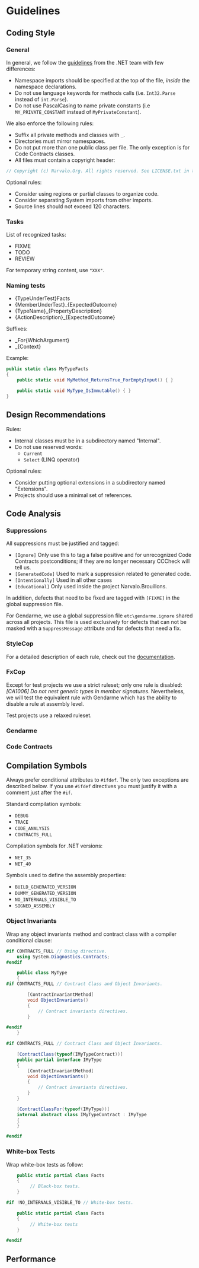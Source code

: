 Guidelines
==========

Coding Style
------------

### General

In general, we follow the [guidelines](https://github.com/dotnet/corefx/wiki/Coding-style)
from the .NET team with few differences:
- Namespace imports should be specified at the top of the file, _inside_ the namespace declarations.
- Do not use language keywords for methods calls (i.e. `Int32.Parse` instead of `int.Parse`).
- Do not use PascalCasing to name private constants (i.e `MY_PRIVATE_CONSTANT` instead of `MyPrivateConstant`).

We also enforce the following rules:
- Suffix all private methods and classes with `_`.
- Directories must mirror namespaces.
- Do not put more than one public class per file. The only exception is for Code Contracts classes.
- All files must contain a copyright header:
```csharp
// Copyright (c) Narvalo.Org. All rights reserved. See LICENSE.txt in the project root for license information.
```

Optional rules:
- Consider using regions or partial classes to organize code.
- Consider separating System imports from other imports.
- Source lines should not exceed 120 characters.

### Tasks

List of recognized tasks:
- FIXME
- TODO
- REVIEW

For temporary string content, use `"XXX"`.

### Naming tests

- {TypeUnderTest}Facts
- {MemberUnderTest}_{ExpectedOutcome}
- {TypeName}_{PropertyDescription}
- {ActionDescription}_{ExpectedOutcome}

Suffixes:
- _For{WhichArgument}
- _{Context}

Example:
```csharp
public static class MyTypeFacts
{
    public static void MyMethod_ReturnsTrue_ForEmptyInput() { }

    public static void MyType_IsImmutable() { }
}
```

Design Recommendations
----------------------

Rules:
- Internal classes must be in a subdirectory named "Internal".
- Do not use reserved words:
  * `Current`
  * `Select` (LINQ operator)

Optional rules:
- Consider putting optional extensions in a subdirectory named "Extensions".
- Projects should use a minimal set of references.

Code Analysis
-------------

### Suppressions

All suppressions must be justified and tagged:
- `[Ignore]` Only use this to tag a false positive and for unrecognized
  Code Contracts postconditions; if they are no longer necessary CCCheck will tell us.
- `[GeneratedCode]` Used to mark a suppression related to generated code.
- `[Intentionally]` Used in all other cases
- `[Educational]` Only used inside the project Narvalo.Brouillons.

In addition, defects that need to be fixed are tagged with `[FIXME]`
in the global suppression file.

For Gendarme, we use a global suppression file `etc\gendarme.ignore` shared across 
all projects. This file is used exclusively for defects that can not be masked
with a `SuppressMessage` attribute and for defects that need a fix.

### StyleCop

For a detailed description of each rule, check out the
[documentation](http://www.stylecop.com/docs/).

### FxCop
         
Except for test projects we use a strict ruleset; 
only one rule is disabled: _[CA1006] Do not nest generic types in member signatures_.
Nevertheless, we will test the equivalent rule with Gendarme which has the ability
to disable a rule at assembly level.

Test projects use a relaxed ruleset.

### Gendarme

### Code Contracts

Compilation Symbols
-------------------

Always prefer conditional attributes to `#ifdef`. The only two exceptions are described below.
If you use `#ifdef` directives you must justify it with a comment just after the `#if`.

Standard compilation symbols:
- `DEBUG`
- `TRACE`
- `CODE_ANALYSIS`
- `CONTRACTS_FULL`

Compilation symbols for .NET versions:
- `NET_35`
- `NET_40`

Symbols used to define the assembly properties:
- `BUILD_GENERATED_VERSION`
- `DUMMY_GENERATED_VERSION`
- `NO_INTERNALS_VISIBLE_TO`
- `SIGNED_ASSEMBLY`

### Object Invariants

Wrap any object invariants method and contract class with a compiler conditional clause:
```csharp
#if CONTRACTS_FULL // Using directive.
    using System.Diagnostics.Contracts;
#endif

    public class MyType
    {
#if CONTRACTS_FULL // Contract Class and Object Invariants.

        [ContractInvariantMethod]
        void ObjectInvariants()
        {
            // Contract invariants directives.
        }

#endif
    }

#if CONTRACTS_FULL // Contract Class and Object Invariants.

    [ContractClass(typeof(IMyTypeContract))]
    public partial interface IMyType
    {
        [ContractInvariantMethod]
        void ObjectInvariants()
        {
            // Contract invariants directives.
        }
    }

    [ContractClassFor(typeof(IMyType))]
    internal abstract class IMyTypeContract : IMyType
    {
    }

#endif
```

### White-box Tests

Wrap white-box tests as follow:
```csharp
    public static partial class Facts
    {
         // Black-box tests.
    }

#if !NO_INTERNALS_VISIBLE_TO // White-box tests.

    public static partial class Facts
    {
         // White-box tests
    }

#endif
```

Performance
-----------
